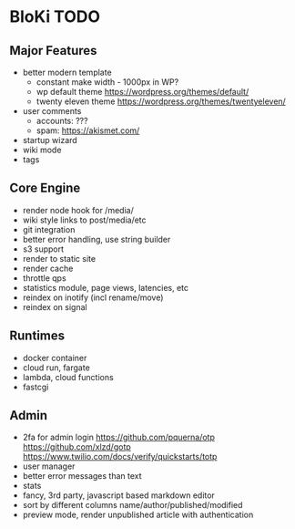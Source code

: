 # BloKi TODO

## Major Features

- better modern template
  - constant make width - 1000px in WP?
  - wp default theme
    https://wordpress.org/themes/default/
  - twenty eleven theme
    https://wordpress.org/themes/twentyeleven/
- user comments
  - accounts: ???
  - spam: https://akismet.com/
- startup wizard
- wiki mode
- tags

## Core Engine

- render node hook for /media/
- wiki style links to post/media/etc
- git integration
- better error handling, use string builder
- s3 support
- render to static site
- render cache
- throttle qps
- statistics module, page views, latencies, etc
- reindex on inotify (incl rename/move)
- reindex on signal

## Runtimes

- docker container
- cloud run, fargate
- lambda, cloud functions
- fastcgi

## Admin

- 2fa for admin login
  https://github.com/pquerna/otp
  https://github.com/xlzd/gotp
  https://www.twilio.com/docs/verify/quickstarts/totp
- user manager
- better error messages than text
- stats
- fancy, 3rd party, javascript based markdown editor
- sort by different columns name/author/published/modified
- preview mode, render unpublished article with authentication